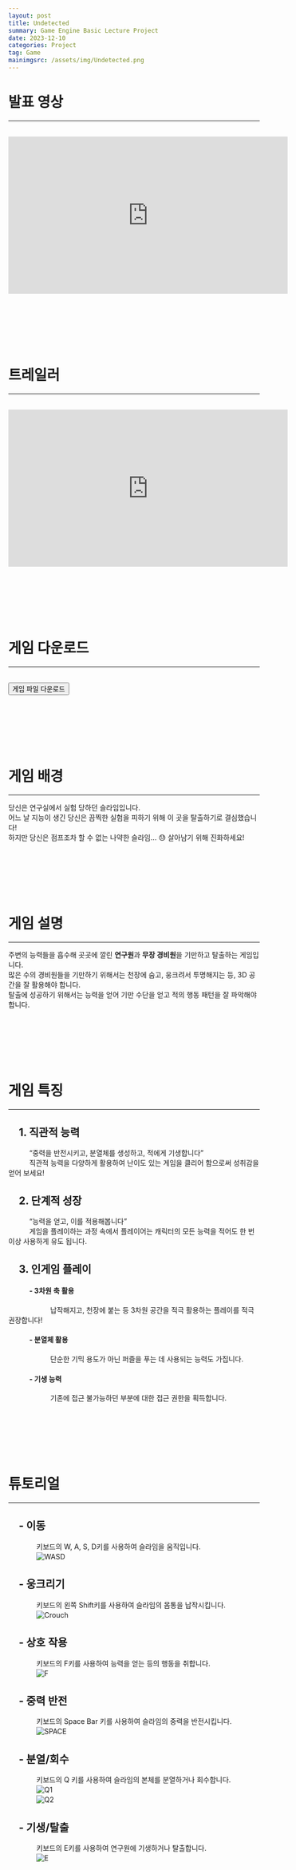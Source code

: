 ```yaml
---
layout: post
title: Undetected
summary: Game Engine Basic Lecture Project
date: 2023-12-10
categories: Project
tag: Game
mainimgsrc: /assets/img/Undetected.png
---
```


# 발표 영상
***
<br/>
<div id="PresentationYoutube">
<iframe width="560" height="315" src="https://www.youtube.com/embed/-pz_yL5OkiQ?si=3pREEc3hZK4nPV6Y" title="GEB Final Presentation" frameborder="0" allow="accelerometer; autoplay; clipboard-write; encrypted-media; gyroscope; picture-in-picture; web-share" allowfullscreen></iframe>
</div>
<br/>
<br/>
<br/>
<br/>
<br/>
<br/>



# 트레일러
***
<br/>
<div id="TrailerYoutube">
<iframe width="560" height="315" src="https://www.youtube.com/embed/WCuz1RNJTcc?si=cjyVYVg4N7l0RCsF" title="YouTube video player" frameborder="0" allow="accelerometer; autoplay; clipboard-write; encrypted-media; gyroscope; picture-in-picture; web-share" allowfullscreen></iframe>
</div>
<br/>
<br/>
<br/>
<br/>
<br/>
<br/>

# 게임 다운로드
***
<br/>
<div class="download-divider">
<button class="download-button" onclick="location.href='https://drive.google.com/file/d/1Alpajd9I-hSZ4JY-EiByq3nMqEch2pjc/view?usp=sharing' ">게임 파일 다운로드</button>
</div>

<br/>
<br/>
<br/>
<br/>
<br/>
<br/>

# 게임 배경
***
당신은 연구실에서 실험 당하던 슬라임입니다.<br/>
어느 날 지능이 생긴 당신은 끔찍한 실험을 피하기 위해 이 곳을 탈출하기로 결심했습니다!<br/>
하지만 당신은 점프조차 할 수 없는 나약한 슬라임… 😓 살아남기 위해 진화하세요!<br/>
<br/>
<br/>
<br/>
<br/>
<br/>
<br/>

# 게임 설명
***
주변의 능력들을 흡수해 곳곳에 깔린 **연구원**과 **무장 경비원**을 기만하고 탈출하는 게임입니다.<br/>
많은 수의 경비원들을 기만하기 위해서는 천장에 숨고, 웅크려서 투명해지는 등, 3D 공간을 잘 활용해야 합니다.<br/>
탈출에 성공하기 위해서는 능력을 얻어 기만 수단을 얻고 적의 행동 패턴을 잘 파악해야 합니다.<br/>
<br/>
<br/>
<br/>
<br/>
<br/>
<br/>

# 게임 특징
***
## 　1. 직관적 능력

　　　“중력을 반전시키고, 분열체를 생성하고, 적에게 기생합니다”<br/>
　　　직관적 능력을 다양하게 활용하여 난이도 있는 게임을 클리어 함으로써 성취감을 얻어 보세요!<br/>

## 　2. 단계적 성장

　　　“능력을 얻고, 이를 적용해봅니다”<br/>
　　　게임을 플레이하는 과정 속에서 플레이어는 캐릭터의 모든 능력을 적어도 한 번 이상 사용하게 유도 됩니다.<br/>

## 　3. 인게임 플레이

#### 　　　- 3차원 축 활용

　　　　　　납작해지고, 천장에 붙는 등 3차원 공간을 적극 활용하는 플레이를 적극 권장합니다!<br/>

#### 　　　- 분열체 활용

　　　　　　단순한 기믹 용도가 아닌 퍼즐을 푸는 데 사용되는 능력도 가집니다.<br/>

#### 　　　- 기생 능력

　　　　　　기존에 접근 불가능하던 부분에 대한 접근 권한을 획득합니다.<br/>
<br/>
<br/>
<br/>
<br/>
<br/>
<br/>

# 튜토리얼
***

## 　- 이동

　　　　키보드의 W, A, S, D키를 사용하여 슬라임을 움직입니다.<br/>
　　　　![WASD](../../../../assets/gif/WASD.gif)<br/>

## 　- 웅크리기

　　　　키보드의 왼쪽 Shift키를 사용하여 슬라임의 몸통을 납작시킵니다.<br/>
　　　　![Crouch](../../../../assets/gif/crouch.gif)<br/>

## 　- 상호 작용

　　　　키보드의 F키를 사용하여 능력을 얻는 등의 행동을 취합니다.<br/>
　　　　![F](../../../../assets/gif/F.gif)<br/>

## 　- 중력 반전

　　　　키보드의 Space Bar 키를 사용하여 슬라임의 중력을 반전시킵니다.<br/>
　　　　![SPACE](../../../../assets/gif/SPACE.gif)<br/>

## 　- 분열/회수

　　　　키보드의 Q 키를 사용하여 슬라임의 본체를 분열하거나 회수합니다.<br/>
　　　　![Q1](../../../../assets/gif/Q1.gif)<br/>
　　　　![Q2](../../../../assets/gif/Q2.gif)<br/>

## 　- 기생/탈출

　　　　키보드의 E키를 사용하여 연구원에 기생하거나 탈출합니다.<br/>
　　　　![E](../../../../assets/gif/E.gif)<br/>
<br/>
<br/>
<br/>
<br/>
<br/>
<br/>